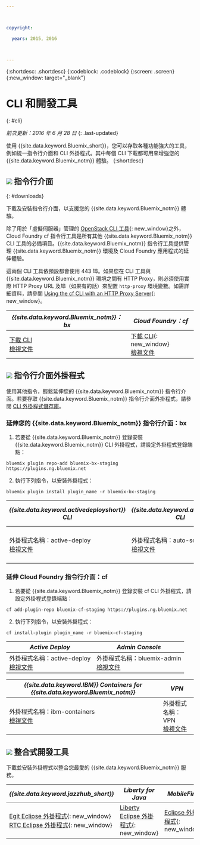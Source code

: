 ```yaml
---

 

copyright:

  years: 2015, 2016

 

---
```


{:shortdesc: .shortdesc}
{:codeblock: .codeblock}
{:screen: .screen}
{:new_window: target="_blank"}

# CLI 和開發工具
{: #cli}

*前次更新：2016 年 6 月 28 日*
{: .last-updated}

使用 {{site.data.keyword.Bluemix_short}}，您可以存取各種功能強大的工具，例如統一指令行介面和 CLI 外掛程式。其中每個 CLI 下載都可用來增強您的 {{site.data.keyword.Bluemix_notm}} 體驗。
{:shortdesc}

## ![](./images/CLI.svg) 指令行介面
{: #downloads}

下載及安裝指令行介面，以支援您的 {{site.data.keyword.Bluemix_notm}} 體驗。 

除了用於「虛擬伺服器」管理的 [OpenStack CLI 工具](../virtualmachines/vm_index.html#vm_setup_cli){: new_window}之外，Cloud Foundry cf 指令行工具是所有其他 {{site.data.keyword.Bluemix_notm}} CLI 工具的必備項目。{{site.data.keyword.Bluemix_notm}} 指令行工具提供管理 {{site.data.keyword.Bluemix_notm}} 環境及 Cloud Foundry 應用程式的延伸體驗。

這兩個 CLI 工具依預設都會使用 443 埠。如果您在 CLI 工具與 {{site.data.keyword.Bluemix_notm}} 環境之間有 HTTP Proxy，則必須使用實際 HTTP Proxy URL 及埠（如果有的話）來配置 `http-proxy` 環境變數。如需詳細資料，請參閱 [Using the cf CLI with an HTTP Proxy Server](http://docs.cloudfoundry.org/cf-cli/http-proxy.html){: new_window}。


| *{{site.data.keyword.Bluemix_notm}}：bx* | *Cloud Foundry：cf* |
|---------------------|---------------|
| [下載 CLI](http://clis.ng.bluemix.net/)  <br> [檢視文件](./reference/bluemix_cli/index.html)|  [下載 CLI](https://github.com/cloudfoundry/cli/releases){: new_window}  <br> [檢視文件](./reference/cfcommands/index.html) |


## ![](./images/CLI_Plugin.svg) 指令行介面外掛程式

使用其他指令，輕鬆延伸您的 {{site.data.keyword.Bluemix_notm}} 指令行介面。若要存取 {{site.data.keyword.Bluemix_notm}} 指令行介面外掛程式，請參閱 [CLI 外掛程式儲存庫](https://plugins.ng.bluemix.net/)。

### 延伸您的 {{site.data.keyword.Bluemix_notm}} 指令行介面：bx

1. 若要從 {{site.data.keyword.Bluemix_notm}} 登錄安裝 {{site.data.keyword.Bluemix_notm}} CLI 外掛程式，請設定外掛程式登錄端點：

```
bluemix plugin repo-add bluemix-bx-staging https://plugins.ng.bluemix.net
```
2. 執行下列指令，以安裝外掛程式：
```
bluemix plugin install plugin_name -r bluemix-bx-staging
```

| *{{site.data.keyword.activedeployshort}} CLI* | *{{site.data.keyword.autoscaling}} CLI* | *Network Security Groups* |
|-----|-----|-----|
| 外掛程式名稱：active-deploy<br> [檢視文件](../services/ActiveDeploy/cli.html#cli) | 外掛程式名稱：auto-scaling <br> [檢視文件](./plugins/auto-scaling/index.html) |  外掛程式名稱：nsg <br> [檢視文件](./plugins/networksecuritygroups/index.html)  |


### 延伸 Cloud Foundry 指令行介面：cf

1. 若要從 {{site.data.keyword.Bluemix_notm}} 登錄安裝 cf CLI 外掛程式，請設定外掛程式登錄端點：

```
cf add-plugin-repo bluemix-cf-staging https://plugins.ng.bluemix.net
```
2. 執行下列指令，以安裝外掛程式：
```
cf install-plugin plugin_name -r bluemix-cf-staging
```

| *Active Deploy* | *Admin Console* | 
|-----------------|-----------------|
| 外掛程式名稱：active-deploy<br>  [檢視文件](../services/ActiveDeploy/cli.html#cli) |  外掛程式名稱：bluemix-admin<br> [檢視文件](../cli/plugins/bluemix_admin/index.html) | 

| *{{site.data.keyword.IBM}} Containers for {{site.data.keyword.Bluemix_notm}}* | *VPN* |
|-----------------|-----------------|
| 外掛程式名稱：ibm-containers<br> [檢視文件](https://www.{DomainName}/docs/containers/container_cli_cfic.html#container_cli_cfic) | 外掛程式名稱：VPN <br> [檢視文件](./plugins/vpn/index.html) |

<!-- View docs link for bluemix-admin plug-in cannot go live until December time frame. Check in with Michelle -->


## ![](./images/Integrated_Dev_Tools.svg) 整合式開發工具

下載並安裝外掛程式以整合您最愛的 {{site.data.keyword.Bluemix_notm}} 服務。

| *{{site.data.keyword.jazzhub_short}}* | *Liberty for Java* | *MobileFirst* | *{{site.data.keyword.rules_short}}* |
|-------------|----------|----------|----------|
| [Egit Eclipse 外掛程式](https://hub.jazz.net/docs/reference/gitclient/#eclipse_using_egit){: new_window} <br> [RTC Eclipse 外掛程式](https://hub.jazz.net/docs/reference/gitclient/#eclipse_using_rtc){: new_window} | [Liberty Eclipse 外掛程式](https://developer.ibm.com/wasdev/downloads/liberty-profile-using-eclipse/){: new_window} | [Eclipse 外掛程式](https://marketplace.eclipse.org/content/ibm-mobilefirst-platform-studio){: new_window} | [Rules Designer Eclipse 外掛程式](../services/rules/index.html#rulov002) |
